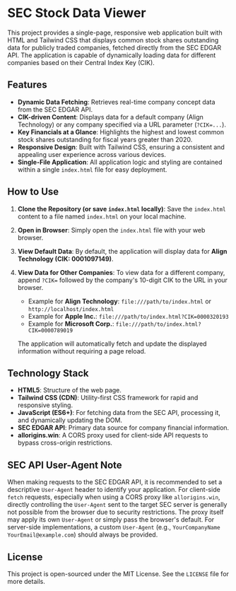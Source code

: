 # SEC Stock Data Viewer

This project provides a single-page, responsive web application built with HTML and Tailwind CSS that displays common stock shares outstanding data for publicly traded companies, fetched directly from the SEC EDGAR API. The application is capable of dynamically loading data for different companies based on their Central Index Key (CIK).

## Features

*   **Dynamic Data Fetching**: Retrieves real-time company concept data from the SEC EDGAR API.
*   **CIK-driven Content**: Displays data for a default company (Align Technology) or any company specified via a URL parameter (`?CIK=...`).
*   **Key Financials at a Glance**: Highlights the highest and lowest common stock shares outstanding for fiscal years greater than 2020.
*   **Responsive Design**: Built with Tailwind CSS, ensuring a consistent and appealing user experience across various devices.
*   **Single-File Application**: All application logic and styling are contained within a single `index.html` file for easy deployment.

## How to Use

1.  **Clone the Repository (or save `index.html` locally)**:
    Save the `index.html` content to a file named `index.html` on your local machine.

2.  **Open in Browser**:
    Simply open the `index.html` file with your web browser.

3.  **View Default Data**:
    By default, the application will display data for **Align Technology (CIK: 0001097149)**.

4.  **View Data for Other Companies**:
    To view data for a different company, append `?CIK=` followed by the company's 10-digit CIK to the URL in your browser.
    *   Example for **Align Technology**: `file:///path/to/index.html` or `http://localhost/index.html`
    *   Example for **Apple Inc.**: `file:///path/to/index.html?CIK=0000320193`
    *   Example for **Microsoft Corp.**: `file:///path/to/index.html?CIK=0000789019`

    The application will automatically fetch and update the displayed information without requiring a page reload.

## Technology Stack

*   **HTML5**: Structure of the web page.
*   **Tailwind CSS (CDN)**: Utility-first CSS framework for rapid and responsive styling.
*   **JavaScript (ES6+)**: For fetching data from the SEC API, processing it, and dynamically updating the DOM.
*   **SEC EDGAR API**: Primary data source for company financial information.
*   **allorigins.win**: A CORS proxy used for client-side API requests to bypass cross-origin restrictions.

## SEC API User-Agent Note

When making requests to the SEC EDGAR API, it is recommended to set a descriptive `User-Agent` header to identify your application. For client-side `fetch` requests, especially when using a CORS proxy like `allorigins.win`, directly controlling the `User-Agent` sent to the target SEC server is generally not possible from the browser due to security restrictions. The proxy itself may apply its own `User-Agent` or simply pass the browser's default. For server-side implementations, a custom `User-Agent` (e.g., `YourCompanyName YourEmail@example.com`) should always be provided.

## License

This project is open-sourced under the MIT License. See the `LICENSE` file for more details.
